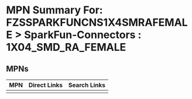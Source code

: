 



# MPN Summary For: FZSSPARKFUNCNS1X4SMRAFEMALE > SparkFun-Connectors : 1X04_SMD_RA_FEMALE

## MPNs
  

|MPN|Direct Links|Search Links|
| :--- | :--- | :--- |
||||
